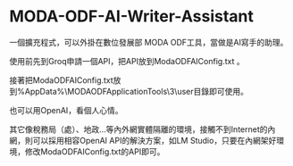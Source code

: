 # MODA-ODF-AI-Writer-Assistant
一個擴充程式，可以外掛在數位發展部 MODA ODF工具，當做是AI寫手的助理。

使用前先到Groq申請一個API，把API放到ModaODFAIConfig.txt 。

接著把ModaODFAIConfig.txt放到%AppData%\MODAODFApplicationTools\3\user目錄即可使用。

也可以用OpenAI，看個人心情。

其它像稅務局（處）、地政…等內外網實體隔離的環境，接觸不到Internet的內網，則可以採用相容OpenAI API的解決方案，如LM Studio，只要在內網架好環境，修改ModaODFAIConfig.txt的API即可。
